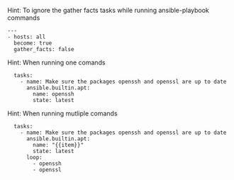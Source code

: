 Hint: To ignore the gather facts tasks while running ansible-playbook commands
```
---
- hosts: all
  become: true
  gather_facts: false
```
Hint: When running one comands
```
  tasks:
    - name: Make sure the packages openssh and openssl are up to date
      ansible.builtin.apt:
        name: openssh
        state: latest
```
Hint: When running mutliple comands
```
  tasks:
    - name: Make sure the packages openssh and openssl are up to date
      ansible.builtin.apt:
        name: "{{item}}"
        state: latest
      loop:
        - openssh
        - openssl
```
